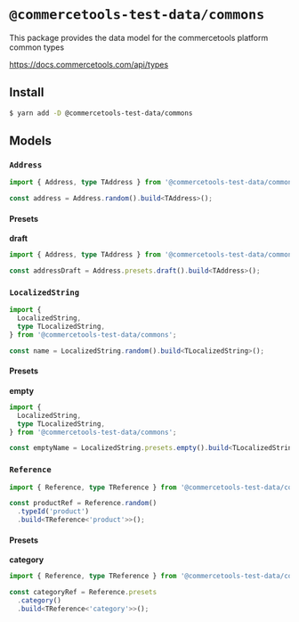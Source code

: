 # `@commercetools-test-data/commons`

This package provides the data model for the commercetools platform common types

https://docs.commercetools.com/api/types

## Install

```bash
$ yarn add -D @commercetools-test-data/commons
```

## Models

### `Address`

```ts
import { Address, type TAddress } from '@commercetools-test-data/commons';

const address = Address.random().build<TAddress>();
```

#### Presets

**draft**

```ts
import { Address, type TAddress } from '@commercetools-test-data/commons';

const addressDraft = Address.presets.draft().build<TAddress>();
```

### `LocalizedString`

```ts
import {
  LocalizedString,
  type TLocalizedString,
} from '@commercetools-test-data/commons';

const name = LocalizedString.random().build<TLocalizedString>();
```

#### Presets

**empty**

```ts
import {
  LocalizedString,
  type TLocalizedString,
} from '@commercetools-test-data/commons';

const emptyName = LocalizedString.presets.empty().build<TLocalizedString>();
```

### `Reference`

```ts
import { Reference, type TReference } from '@commercetools-test-data/commons';

const productRef = Reference.random()
  .typeId('product')
  .build<TReference<'product'>>();
```

#### Presets

**category**

```ts
import { Reference, type TReference } from '@commercetools-test-data/commons';

const categoryRef = Reference.presets
  .category()
  .build<TReference<'category'>>();
```
